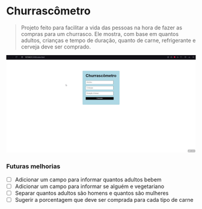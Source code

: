 # Churrascômetro
>Projeto feito para facilitar a vida das pessoas na hora de fazer as compras para um churrasco. Ele mostra, com base em quantos adultos, crianças e tempo de duração, quanto de carne, refrigerante e cerveja deve ser comprado.

![Gif demonstração do churrascometro em funcionamento](https://github.com/Pedro-Alexsander/churrascometro/blob/main/churrascometro.gif)



### Futuras melhorias
- [ ] Adicionar um campo para informar quantos adultos bebem
- [ ] Adicionar um campo para informar se alguém e vegetariano
- [ ] Separar quantos adultos são homens e quantos são mulheres
- [ ] Sugerir a porcentagem que deve ser comprada para cada tipo de carne
